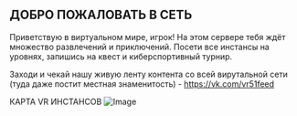 ## ДОБРО ПОЖАЛОВАТЬ В СЕТЬ

Приветствую в виртуальном мире, игрок! На этом сервере тебя ждёт множество развлечений и приключений. Посети все инстансы на уровнях, запишись на квест и киберспортивный турнир.

Заходи и чекай нашу живую ленту контента со всей вирутальной сети (туда даже постит местная знаменитость) - https://vk.com/vr51feed

КАРТА VR ИНСТАНСОВ
![Image](https://i.imgur.com/nLEWiDn.png)
